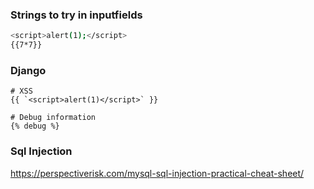 
### Strings to try in inputfields
```sh
<script>alert(1);</script>
{{7*7}}
```


### Django
```
# XSS
{{ `<script>alert(1)</script>` }}

# Debug information
{% debug %}

```

### Sql Injection
https://perspectiverisk.com/mysql-sql-injection-practical-cheat-sheet/


